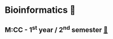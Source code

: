 # Bioinformatics 🧬

## M:CC - 1<sup>st</sup> year / 2<sup>nd</sup> semester [🔗](https://sigarra.up.pt/fcup/pt/ucurr_geral.ficha_uc_view?pv_ocorrencia_id=485576)

